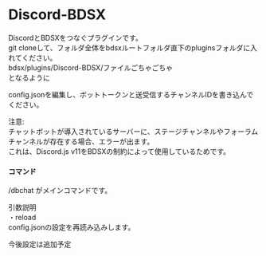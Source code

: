 # Discord-BDSX

DiscordとBDSXをつなぐプラグインです。  
git cloneして、フォルダ全体をbdsxルートフォルダ直下のpluginsフォルダに入れてください。  
bdsx/plugins/Discord-BDSX/ファイルごちゃごちゃ  
となるように  
  
config.jsonを編集し、ボットトークンと送受信するチャンネルIDを書き込んでください。  
  
注意:  
チャットボットが導入されているサーバーに、ステージチャンネルやフォーラムチャンネルが存在する場合、エラーが出ます。  
これは、Discord.js v11をBDSXの制約によって使用しているためです。  
  
#### コマンド  
/dbchat がメインコマンドです。  
  
引数説明  
・reload  
config.jsonの設定を再読み込みします。  

今後設定は追加予定
